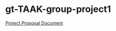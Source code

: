 # gt-TAAK-group-project1

[Project Proposal Document](https://docs.google.com/document/d/1LoP-4n8t47MM8Alf8_9MgfR9wXOitiEc4cgWyH3aJq8/edit?usp=sharing)
